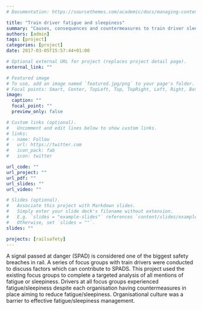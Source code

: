 ```yaml
---
# Documentation: https://sourcethemes.com/academic/docs/managing-content/

title: "Train driver fatigue and sleepiness"
summary: "Causes, consequences and countermeasures to train driver sleepiness"
authors: [admin]
tags: [project]
categories: [project]
date: 2017-03-05T15:57:44+01:00

# Optional external URL for project (replaces project detail page).
external_link: ""

# Featured image
# To use, add an image named `featured.jpg/png` to your page's folder.
# Focal points: Smart, Center, TopLeft, Top, TopRight, Left, Right, BottomLeft, Bottom, BottomRight.
image:
  caption: ""
  focal_point: ""
  preview_only: false

# Custom links (optional).
#   Uncomment and edit lines below to show custom links.
# links:
# - name: Follow
#   url: https://twitter.com
#   icon_pack: fab
#   icon: twitter

url_code: ""
url_project: ""
url_pdf: ""
url_slides: ""
url_video: ""

# Slides (optional).
#   Associate this project with Markdown slides.
#   Simply enter your slide deck's filename without extension.
#   E.g. `slides = "example-slides"` references `content/slides/example-slides.md`.
#   Otherwise, set `slides = ""`.
slides: ""

projects: [railsafety]
---
```

A signal passed at danger (SPAD) is considered one of the biggest safety breaches in rail. A series of focus groups with train drivers were conducted to discuss factors which can contribute to SPADS. This project used the existing focus groups to complete a targeted analysis of all mentions of fatigue or sleepiness. Drivers at all focus groups experienced fatigue/sleepiness despite each organisation having countermeasures in place aiming to reduce fatigue/sleepiness. Organisational culture was a barrier to effective fatigue/sleepiness management.




